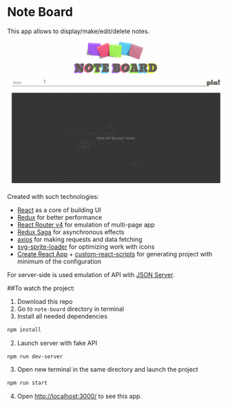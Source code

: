 # Note Board

This app allows to display/make/edit/delete notes.

![app preview](https://github.com/annmedvid/note-board/blob/master/docs/note-board-preview.gif)

Created with such technologies:
+ [React](https://github.com/facebook/react) as a core of building UI 
+ [Redux](https://github.com/reactjs/redux) for better performance
+ [React Router v4](https://github.com/ReactTraining/react-router) for emulation of multi-page app
+ [Redux Saga](https://github.com/redux-saga/redux-saga) for asynchronous effects
+ [axios](https://github.com/mzabriskie/axios) for making requests and data fetching
+ [svg-sprite-loader](https://github.com/kisenka/svg-sprite-loader) for optimizing work with icons
+ [Create React App](https://github.com/facebookincubator/create-react-app) + [custom-react-scripts](https://github.com/kitze/custom-react-scripts) for generating project with minimum of the configuration

For server-side is used emulation of API with [JSON Server](https://github.com/typicode/json-server).

##To watch the project:

1. Download this repo
2. Go to `note-board` directory in terminal
1. Install all needed dependencies
```sh
npm install
```
2. Launch server with fake API
```sh
npm run dev-server
```
3. Open new terminal in the same directory and launch the project
```sh
npm run start
```
4. Open [http://localhost:3000/](http://localhost:3000/) to see this app.
